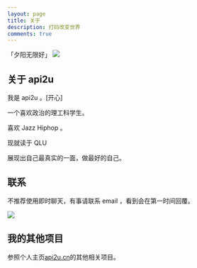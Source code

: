 ```yaml
---
layout: page
title: 关于
description: 打码改变世界
comments: true
---
```


「夕阳无限好」
![](https://tva1.sinaimg.cn/large/007X8olVly1g8mf4yvxybj31400u01ky.jpg)


## 关于 api2u

我是 api2u 。[开心]

一个喜欢政治的理工科学生。

喜欢 Jazz Hiphop 。

现就读于 QLU 

展现出自己最真实的一面，做最好的自己。

## 联系

不推荐使用即时聊天，有事请联系 email ，看到会在第一时间回覆。



![](https://img.api2u.cn/2020/03/05/15834156187945.jpg)




## 我的其他项目

 参照个人主页[api2u.cn](http://api2u.cn)的其他相关项目。